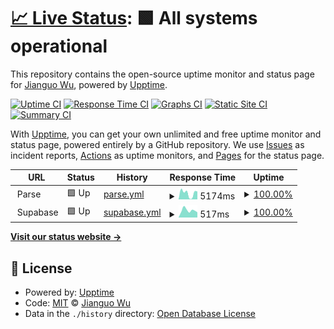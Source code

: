 # [📈 Live Status](https://wujianguo.github.io/upptime): <!--live status--> **🟩 All systems operational**

This repository contains the open-source uptime monitor and status page for [Jianguo Wu](http://about.wujianguo.org), powered by [Upptime](https://github.com/upptime/upptime).

[![Uptime CI](https://github.com/wujianguo/upptime/workflows/Uptime%20CI/badge.svg)](https://github.com/wujianguo/upptime/actions?query=workflow%3A%22Uptime+CI%22)
[![Response Time CI](https://github.com/wujianguo/upptime/workflows/Response%20Time%20CI/badge.svg)](https://github.com/wujianguo/upptime/actions?query=workflow%3A%22Response+Time+CI%22)
[![Graphs CI](https://github.com/wujianguo/upptime/workflows/Graphs%20CI/badge.svg)](https://github.com/wujianguo/upptime/actions?query=workflow%3A%22Graphs+CI%22)
[![Static Site CI](https://github.com/wujianguo/upptime/workflows/Static%20Site%20CI/badge.svg)](https://github.com/wujianguo/upptime/actions?query=workflow%3A%22Static+Site+CI%22)
[![Summary CI](https://github.com/wujianguo/upptime/workflows/Summary%20CI/badge.svg)](https://github.com/wujianguo/upptime/actions?query=workflow%3A%22Summary+CI%22)

With [Upptime](https://upptime.js.org), you can get your own unlimited and free uptime monitor and status page, powered entirely by a GitHub repository. We use [Issues](https://github.com/wujianguo/upptime/issues) as incident reports, [Actions](https://github.com/wujianguo/upptime/actions) as uptime monitors, and [Pages](https://wujianguo.github.io/upptime) for the status page.

<!--start: status pages-->
<!-- This summary is generated by Upptime (https://github.com/upptime/upptime) -->
<!-- Do not edit this manually, your changes will be overwritten -->
<!-- prettier-ignore -->
| URL | Status | History | Response Time | Uptime |
| --- | ------ | ------- | ------------- | ------ |
| <img alt="" src="https://icons.duckduckgo.com/ip3/null.ico" height="13"> Parse | 🟩 Up | [parse.yml](https://github.com/wujianguo/upptime/commits/HEAD/history/parse.yml) | <details><summary><img alt="Response time graph" src="./graphs/parse/response-time-week.png" height="20"> 5174ms</summary><br><a href="https://status.apphub.work/history/parse"><img alt="Response time 3633" src="https://img.shields.io/endpoint?url=https%3A%2F%2Fraw.githubusercontent.com%2Fwujianguo%2Fupptime%2FHEAD%2Fapi%2Fparse%2Fresponse-time.json"></a><br><a href="https://status.apphub.work/history/parse"><img alt="24-hour response time 0" src="https://img.shields.io/endpoint?url=https%3A%2F%2Fraw.githubusercontent.com%2Fwujianguo%2Fupptime%2FHEAD%2Fapi%2Fparse%2Fresponse-time-day.json"></a><br><a href="https://status.apphub.work/history/parse"><img alt="7-day response time 5174" src="https://img.shields.io/endpoint?url=https%3A%2F%2Fraw.githubusercontent.com%2Fwujianguo%2Fupptime%2FHEAD%2Fapi%2Fparse%2Fresponse-time-week.json"></a><br><a href="https://status.apphub.work/history/parse"><img alt="30-day response time 5678" src="https://img.shields.io/endpoint?url=https%3A%2F%2Fraw.githubusercontent.com%2Fwujianguo%2Fupptime%2FHEAD%2Fapi%2Fparse%2Fresponse-time-month.json"></a><br><a href="https://status.apphub.work/history/parse"><img alt="1-year response time 3633" src="https://img.shields.io/endpoint?url=https%3A%2F%2Fraw.githubusercontent.com%2Fwujianguo%2Fupptime%2FHEAD%2Fapi%2Fparse%2Fresponse-time-year.json"></a></details> | <details><summary><a href="https://status.apphub.work/history/parse">100.00%</a></summary><a href="https://status.apphub.work/history/parse"><img alt="All-time uptime 99.99%" src="https://img.shields.io/endpoint?url=https%3A%2F%2Fraw.githubusercontent.com%2Fwujianguo%2Fupptime%2FHEAD%2Fapi%2Fparse%2Fuptime.json"></a><br><a href="https://status.apphub.work/history/parse"><img alt="24-hour uptime 100.00%" src="https://img.shields.io/endpoint?url=https%3A%2F%2Fraw.githubusercontent.com%2Fwujianguo%2Fupptime%2FHEAD%2Fapi%2Fparse%2Fuptime-day.json"></a><br><a href="https://status.apphub.work/history/parse"><img alt="7-day uptime 100.00%" src="https://img.shields.io/endpoint?url=https%3A%2F%2Fraw.githubusercontent.com%2Fwujianguo%2Fupptime%2FHEAD%2Fapi%2Fparse%2Fuptime-week.json"></a><br><a href="https://status.apphub.work/history/parse"><img alt="30-day uptime 100.00%" src="https://img.shields.io/endpoint?url=https%3A%2F%2Fraw.githubusercontent.com%2Fwujianguo%2Fupptime%2FHEAD%2Fapi%2Fparse%2Fuptime-month.json"></a><br><a href="https://status.apphub.work/history/parse"><img alt="1-year uptime 99.99%" src="https://img.shields.io/endpoint?url=https%3A%2F%2Fraw.githubusercontent.com%2Fwujianguo%2Fupptime%2FHEAD%2Fapi%2Fparse%2Fuptime-year.json"></a></details>
| <img alt="" src="https://icons.duckduckgo.com/ip3/null.ico" height="13"> Supabase | 🟩 Up | [supabase.yml](https://github.com/wujianguo/upptime/commits/HEAD/history/supabase.yml) | <details><summary><img alt="Response time graph" src="./graphs/supabase/response-time-week.png" height="20"> 517ms</summary><br><a href="https://status.apphub.work/history/supabase"><img alt="Response time 362" src="https://img.shields.io/endpoint?url=https%3A%2F%2Fraw.githubusercontent.com%2Fwujianguo%2Fupptime%2FHEAD%2Fapi%2Fsupabase%2Fresponse-time.json"></a><br><a href="https://status.apphub.work/history/supabase"><img alt="24-hour response time 0" src="https://img.shields.io/endpoint?url=https%3A%2F%2Fraw.githubusercontent.com%2Fwujianguo%2Fupptime%2FHEAD%2Fapi%2Fsupabase%2Fresponse-time-day.json"></a><br><a href="https://status.apphub.work/history/supabase"><img alt="7-day response time 517" src="https://img.shields.io/endpoint?url=https%3A%2F%2Fraw.githubusercontent.com%2Fwujianguo%2Fupptime%2FHEAD%2Fapi%2Fsupabase%2Fresponse-time-week.json"></a><br><a href="https://status.apphub.work/history/supabase"><img alt="30-day response time 519" src="https://img.shields.io/endpoint?url=https%3A%2F%2Fraw.githubusercontent.com%2Fwujianguo%2Fupptime%2FHEAD%2Fapi%2Fsupabase%2Fresponse-time-month.json"></a><br><a href="https://status.apphub.work/history/supabase"><img alt="1-year response time 362" src="https://img.shields.io/endpoint?url=https%3A%2F%2Fraw.githubusercontent.com%2Fwujianguo%2Fupptime%2FHEAD%2Fapi%2Fsupabase%2Fresponse-time-year.json"></a></details> | <details><summary><a href="https://status.apphub.work/history/supabase">100.00%</a></summary><a href="https://status.apphub.work/history/supabase"><img alt="All-time uptime 100.00%" src="https://img.shields.io/endpoint?url=https%3A%2F%2Fraw.githubusercontent.com%2Fwujianguo%2Fupptime%2FHEAD%2Fapi%2Fsupabase%2Fuptime.json"></a><br><a href="https://status.apphub.work/history/supabase"><img alt="24-hour uptime 100.00%" src="https://img.shields.io/endpoint?url=https%3A%2F%2Fraw.githubusercontent.com%2Fwujianguo%2Fupptime%2FHEAD%2Fapi%2Fsupabase%2Fuptime-day.json"></a><br><a href="https://status.apphub.work/history/supabase"><img alt="7-day uptime 100.00%" src="https://img.shields.io/endpoint?url=https%3A%2F%2Fraw.githubusercontent.com%2Fwujianguo%2Fupptime%2FHEAD%2Fapi%2Fsupabase%2Fuptime-week.json"></a><br><a href="https://status.apphub.work/history/supabase"><img alt="30-day uptime 100.00%" src="https://img.shields.io/endpoint?url=https%3A%2F%2Fraw.githubusercontent.com%2Fwujianguo%2Fupptime%2FHEAD%2Fapi%2Fsupabase%2Fuptime-month.json"></a><br><a href="https://status.apphub.work/history/supabase"><img alt="1-year uptime 100.00%" src="https://img.shields.io/endpoint?url=https%3A%2F%2Fraw.githubusercontent.com%2Fwujianguo%2Fupptime%2FHEAD%2Fapi%2Fsupabase%2Fuptime-year.json"></a></details>

<!--end: status pages-->

[**Visit our status website →**](https://wujianguo.github.io/upptime)

## 📄 License

- Powered by: [Upptime](https://github.com/upptime/upptime)
- Code: [MIT](./LICENSE) © [Jianguo Wu](http://about.wujianguo.org)
- Data in the `./history` directory: [Open Database License](https://opendatacommons.org/licenses/odbl/1-0/)
